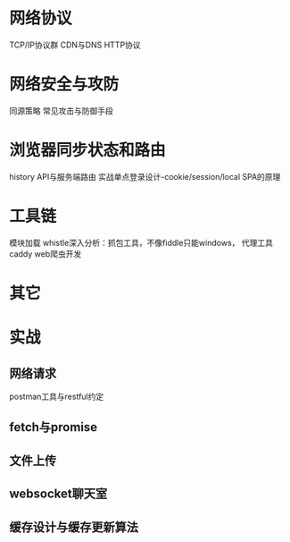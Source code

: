# 网络协议
TCP/IP协议群
CDN与DNS
HTTP协议

# 网络安全与攻防
同源策略
常见攻击与防御手段

# 浏览器同步状态和路由
history API与服务端路由
实战单点登录设计-cookie/session/local
SPA的原理
# 工具链
模块加载
whistle深入分析：抓包工具，不像fiddle只能windows，
代理工具caddy
web爬虫开发
# 其它
# 实战
## 网络请求
postman工具与restful约定
## fetch与promise

## 文件上传

## websocket聊天室

## 缓存设计与缓存更新算法
